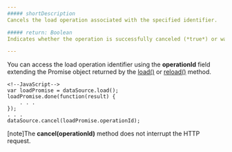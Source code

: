 ```yaml
---
##### shortDescription
Cancels the load operation associated with the specified identifier.

##### return: Boolean
Indicates whether the operation is successfully canceled (*true*) or was not found (*false*).

---
```

You can access the load operation identifier using the **operationId** field extending the Promise object returned by the [load()](/api-reference/30%20Data%20Layer/DataSource/3%20Methods/load().md '/Documentation/ApiReference/Data_Layer/DataSource/Methods/#load') or [reload()](/api-reference/30%20Data%20Layer/DataSource/3%20Methods/reload().md '/Documentation/ApiReference/Data_Layer/DataSource/Methods/#reload') method.

    <!--JavaScript-->
    var loadPromise = dataSource.load();
    loadPromise.done(function(result) {
        . . .
    });
    . . .
    dataSource.cancel(loadPromise.operationId);

[note]The **cancel(operationId)** method does not interrupt the HTTP request.